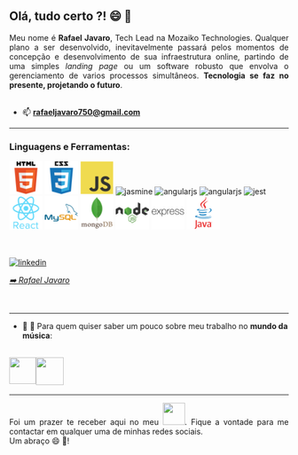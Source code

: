 ## Olá, tudo certo ?! 😄 👋

<div align="justify">
  Meu nome é <strong>Rafael Javaro</strong>, Tech Lead na Mozaiko Technologies. Qualquer plano a ser desenvolvido, inevitavelmente passará pelos momentos de concepção e desenvolvimento de sua infraestrutura online, partindo de uma simples <i>landing page</i> ou um software robusto que envolva o gerenciamento de varios processos simultâneos. <strong>Tecnologia se faz no presente, projetando o futuro</strong>.
 </div>
<br>

- 📫 **rafaeljavaro750@gmail.com**
----------------
### Linguagens e Ferramentas:
<p align="left">
  <img src="https://raw.githubusercontent.com/devicons/devicon/master/icons/html5/html5-original-wordmark.svg" alt="html5" width="60" height="60"/>
  <img src="https://raw.githubusercontent.com/devicons/devicon/master/icons/css3/css3-original-wordmark.svg" alt="css3" width="60" height="60"/>
  <img src="https://raw.githubusercontent.com/devicons/devicon/master/icons/javascript/javascript-original.svg" alt="javascript" width="60" height="60"/>
  <img src="https://angular.io/generated/images/marketing/concept-icons/karma.png" alt="jasmine" width="60" height="60"/>
  <img src="https://angular.io/assets/images/logos/angular/angular.svg" alt="angularjs" width="68" height="68"/>
  <img src="https://getbootstrap.com/docs/5.0/assets/brand/bootstrap-logo.svg" alt="angularjs" width="60" height="60"/>
  <img src="https://www.learnstorybook.com/intro-to-storybook/logo-jest.png" alt="jest" width="60" height="60"/>
  <img src="https://raw.githubusercontent.com/devicons/devicon/master/icons/react/react-original-wordmark.svg" alt="react" width="60" height="60"/> 
  <img src="https://raw.githubusercontent.com/devicons/devicon/master/icons/mysql/mysql-original-wordmark.svg" alt="mysql" width="60" height="60"/> 
  <img src="https://raw.githubusercontent.com/devicons/devicon/master/icons/mongodb/mongodb-original-wordmark.svg" alt="mongodb" width="60" height="60"/>
  <img src="https://raw.githubusercontent.com/devicons/devicon/master/icons/nodejs/nodejs-original-wordmark.svg" alt="nodejs" width="60" height="60"/>
  <img src="https://raw.githubusercontent.com/devicons/devicon/master/icons/express/express-original-wordmark.svg" alt="express" width="60" height="60"/>
  <img src="https://raw.githubusercontent.com/devicons/devicon/master/icons/java/java-original-wordmark.svg" alt="java" width="60" height="60"/>
</p>
<br>
<br>
<a href="https://www.linkedin.com/in/rafael-javaro/" target="blank"><img src="https://cdn.icon-icons.com/icons2/2699/PNG/512/linkedin_logo_icon_171224.png" alt="linkedin" width="120" height="80"><p><i> ➡️ Rafael Javaro</i></p></a>
<br>

----------------
- 🎵 🥁 Para quem quiser saber um pouco sobre meu trabalho no <strong>mundo da música</strong>:
 <br>
  <a href="https://www.instagram.com/rafael.javaro/" target="_blank">
    <img src="https://cdn.icon-icons.com/icons2/1211/PNG/512/1491580635-yumminkysocialmedia26_83102.png" width="50px" height="50px">
  </a>
  <a href="https://www.youtube.com/rafaeljavaro" target="blank">
    <img src="https://cdn.icon-icons.com/icons2/70/PNG/512/youtube_14198.png" align="left" width="48px" height="48px">
  </a>

------------------
<div align="justify">
<p>Foi um prazer te receber aqui no meu <img src="https://cdn.icon-icons.com/icons2/2415/PNG/512/github_original_wordmark_logo_icon_146506.png" width="40px" height="40px">.
Fique a vontade para me contactar em qualquer uma de minhas redes sociais.<br>Um abraço 😄 👋!
</p> 
</div>
